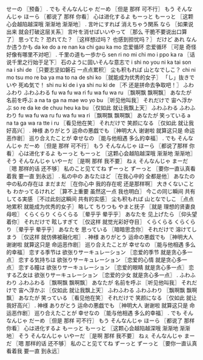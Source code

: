 せーの
〖预备〗
.
でも そんなんじゃ だーめ
〖但是 那样 可不行〗
もう そんなんじゃ ほーら
〖都说了 那样 你看〗
心は进化するよ もーっと もーっと
〖这颗心会越陷越深哦 渐渐地 渐渐地〗
.
言叶にすれば 消えちゃう関系 なら
〖如果说出来 就会打破这层关系〗
言叶を消せばいいやって
〖那么 干脆不要说出口算了〗
思ってた？ 恐れてた？
〖这样想过吗？ 也感到担忧吗？〗
だけど あれ なんか违うかも
da ke do a re nan ka chi gau ka mo
恋爱循环
恋爱循环
〖可是 奇怪 好像有哪里不对吧〗
.
千里の道も一歩から
sen ri no mi chi mo i ppo ka ra
〖话说千里之行始于足下〗
石のように固いそんな意志で
i shi no you ni ka tai son na i shi de
〖只要志坚如磐石 一点点累积〗
尘も积もれば 山となでしこ？
chi ni mo tsu mo re ba ya ma to na de shi ko
〖就能成为优秀的女子〗
「し」抜きで いや 死ぬ気で！
shi nu ki de i ya shi nu ki de
〖不 还是拼命去争取吧！〗
ふわふわり ふわふわる
fu wa fu wa ri fu wa fu wa ru
〖飘啊飘 飘啊飘〗
あなたが 名前を呼ぶ
a na ta ga na mae wo yo bu
〖听见他叫我〗
それだけで 宙へ浮かぶ
so re da ke de chuu heu ka bu
〖仅如此 就让我飘上天〗
ふわふわる ふわふわり
fu wa fu wa ru fu wa fu wa ri
〖飘啊飘 飘啊飘〗
あなたが 笑っている
a na ta ga wa ra tte i ru
〖看见他在笑〗
それだけで 笑颜になる
〖仅如此 就让我好高兴〗
.
神様 ありがとう 运命の悪戯でも
〖神明大人 谢谢啦 就算这只是 命运恶作剧〗
巡り合えたことが 幸せなの
〖能与他相遇 多么的幸福〗
.
でも そんなんじゃ だーめ
〖但是 那样 可不行〗
もう そんなんじゃ ほーら
〖都说了那样 你看〗
心は进化するよ もーっと もーっと
〖这颗心会越陷越深哦 渐渐地 渐渐地〗
そう そんなんじゃ いやーだ
〖是啊 那样 我不要〗
ねぇ そんなんじゃ まーだ
〖嗯 那样的话 还不够〗
私のこと见ててね ずーっと ずーっと
〖要你一直认真看着我 要一直 到永远〗
.
私の中の あなたほど
〖在我心中的 全都是他〗
あなたの中の私の存在は まだまだ
〖在你心中 我的存在呢 还是那样啊〗
大きくないことも わかってるけれど
〖算不上重要 虽然这一点 我也明白〗
今この同じ瞬间 共有してる実感
〖不过此刻这瞬间 共有的实感〗
尘も积もれば 山となでしこ
〖点点地累积 就能成为优秀的女子〗
略して ちりつも やまと抚子
〖就是 理想的贤妻良母啦〗
くらくらり くらくらる
〖晕乎乎 晕乎乎〗
あなたを 见上げたら
〖仰头望着你〗
それだけで 眩しすぎて
〖仅这样 就觉光彩好夺目〗
くらくらる くらくらり
〖晕乎乎 晕乎乎〗
あなたを 思っている
〖暗暗思念你〗
それだけで 溶けてしまう
〖仅这样 就仿佛被融化啦〗
.
神様 ありがとう 运命の悪戯でも
〖神明大人 谢谢啦 就算这只是 命运恶作剧〗
巡り合えたことが 幸せなの
〖能与他相遇 多么的幸福〗
恋する季节は 欲张りサーキュレーション
〖恋爱的季节 就是贪心多一点〗
恋する気持ちは 欲张りサーキュレーション
〖恋爱的心情 就是贪心多一点〗
恋する瞳は 欲张りサーキュレーション
〖恋爱的眼睛 就是贪心多一点〗
恋する乙女は 欲张りサーキュレーション
〖恋爱的少女 就是贪心多一点〗
.
ふわふわり ふわふわる
〖飘啊飘 飘啊飘〗
あなたが 名前を呼ぶ
〖听见他叫我〗
それだけで 宙へ浮かぶ
〖仅如此 就让我飘上天〗
ふわふわる ふわふわり
〖飘啊飘 飘啊飘〗
あなたが 笑っている
〖看见他在笑〗
それだけで 笑颜になる
〖仅如此 就让我好高兴〗
.
神様 ありがとう 运命の悪戯でも
〖神明大人 谢谢啦 就算这只是 命运恶作剧〗
巡り合えたことが 幸せなの
〖能与他相遇 多么的幸福〗
.
でも そんなんじゃ だーめ
〖但是 那样 可不行〗
もう そんなんじゃ ほーら
〖都说了 那样 你看〗
心は进化するよ もーっと もーっと
〖这颗心会越陷越深哦 渐渐地 渐渐地〗
そう そんなんじゃ いやーだ
〖是啊 那样 我不要〗
ねぇ そんなんじゃ まーだ
〖嗯 那样的话 还不够〗
私のこと见ててね ずーっと ずーっと
〖要你一直认真看着我 要一直 到永远〗